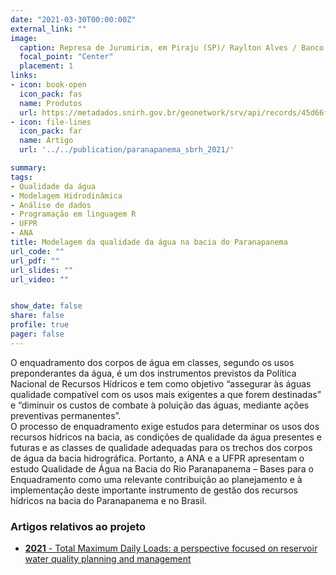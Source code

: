 ```yaml
---
date: "2021-03-30T00:00:00Z"
external_link: ""
image:
  caption: Represa de Jurumirim, em Piraju (SP)/ Raylton Alves / Banco de imagens ANA
  focal_point: "Center"
  placement: 1
links:
- icon: book-open
  icon_pack: fas
  name: Produtos
  url: https://metadados.snirh.gov.br/geonetwork/srv/api/records/45d66f15-0605-4167-ac08-b24a6cdc2879/attachments/vers%C3%A3o_web_pg_dupla%5B1%5D.pdf
- icon: file-lines
  icon_pack: far
  name: Artigo
  url: '../../publication/paranapanema_sbrh_2021/'

summary: 
tags:
- Qualidade da água
- Modelagem Hidrodinâmica
- Análise de dados
- Programação em linguagem R
- UFPR
- ANA
title: Modelagem da qualidade da água na bacia do Paranapanema
url_code: ""
url_pdf: ""
url_slides: ""
url_video: ""


show_date: false
share: false
profile: true
pager: false
---
```


O enquadramento dos corpos de água em classes, segundo os usos preponderantes da água, é um dos instrumentos previstos da Política Nacional de Recursos Hídricos e tem como objetivo “assegurar às águas qualidade compatível com os usos mais exigentes a que forem destinadas” e “diminuir os custos de combate à poluição das águas, mediante ações preventivas permanentes”.  
O processo de enquadramento exige estudos para determinar os usos dos recursos hídricos na bacia, as condições de qualidade da água presentes e futuras e as classes de qualidade adequadas para os trechos dos corpos de água da bacia hidrográfica.
Portanto, a ANA e a UFPR apresentam o estudo Qualidade de Água na Bacia do Rio Paranapanema – Bases para o Enquadramento como uma relevante contribuição ao planejamento e à implementação deste importante instrumento de gestão dos recursos hídricos na bacia do Paranapanema 
e no Brasil.

### Artigos relativos ao projeto

- [**2021** - Total Maximum Daily Loads: a perspective focused on reservoir water quality planning and management](../../publication/paranapanema_sbrh_2021/)


